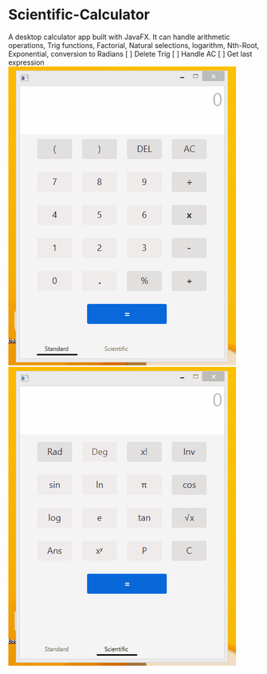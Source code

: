 # Scientific-Calculator
A desktop calculator app built with JavaFX. It can handle arithmetic operations, Trig functions, Factorial, Natural selections, logarithm, Nth-Root, Exponential, conversion to Radians
[ ] Delete Trig
[ ] Handle AC
[ ] Get last expression
![Demo 1](sciCalculator.gif)
![Demo 2](sciCalculator2.gif)
